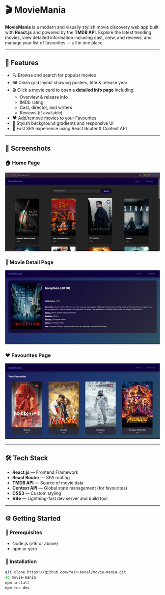 # 🎬 MovieMania

**MovieMania** is a modern and visually stylish movie discovery web app built with **React.js** and powered by the **TMDB API**. Explore the latest trending movies, view detailed information including cast, crew, and reviews, and manage your list of favourites — all in one place.

---

## 🌟 Features

- 🔍 Browse and search for popular movies
- 🖼️ Clean grid layout showing posters, title & release year
- 🎬 Click a movie card to open a **detailed info page** including:
  - Overview & release info
  - IMDb rating
  - Cast, director, and writers
  - Reviews (if available)
- ❤️ Add/remove movies to your Favourites
- 🌈 Stylish background gradients and responsive UI
- 💨 Fast SPA experience using React Router & Context API

---

## 📸 Screenshots

### 🏠 Home Page  
![Home Page](src/assets/home.png)



### 🎥 Movie Detail Page  
![Movie Details](src/assets/moviedetail.png)


### ❤️ Favourites Page  
![Favourites](src/assets/favourites.png)

---

## 🛠️ Tech Stack

- **React.js** — Frontend Framework  
- **React Router** — SPA routing  
- **TMDB API** — Source of movie data  
- **Context API** — Global state management (for favourites)  
- **CSS3** — Custom styling  
- **Vite** — Lightning-fast dev server and build tool


---

## ⚙️ Getting Started

### 🧾 Prerequisites

- Node.js (v16 or above)
- npm or yarn

### 🚀 Installation

```bash
git clone https://github.com/Yash-Kunal/movie-mania.git
cd movie-mania
npm install
npm run dev



